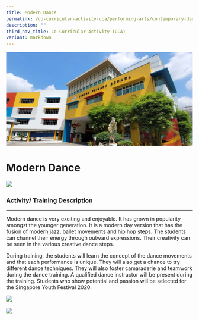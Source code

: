 ```yaml
---
title: Modern Dance
permalink: /co-curricular-activity-cca/performing-arts/contemporary-dance/
description: ""
third_nav_title: Co Curricular Activity (CCA)
variant: markdown
---
```

![](/images/JPS_School_Front_Banner.jpg)

Modern Dance 
===================
![](/images/moderndance03.jpg)

### Activity/ Training Description
------------------------------

Modern dance is very exciting and enjoyable. It has grown in popularity amongst the younger generation. It is a modern day version that has the fusion of modern jazz, ballet movements and hip hop steps. The students can channel their energy through outward expressions. Their creativity can be seen in the various creative dance steps.   
  
During training, the students will learn the concept of the dance movements and that each performance is unique. They will also get a chance to try different dance techniques. They will also foster camaraderie and teamwork during the dance training. A qualified dance instructor will be present during the training. Students who show potential and passion will be selected for the Singapore Youth Festival 2020.

![](/images/moderndance.jpg)

![](/images/moderndance02.jpg)